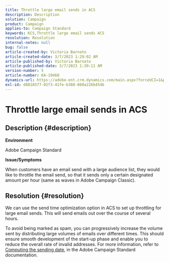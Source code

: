 ```yaml
---
title: Throttle large email sends in ACS
description: Description
solution: Campaign
product: Campaign
applies-to: Campaign Standard
keywords: KCS,Throttle large email sends ACS
resolution: Resolution
internal-notes: null
bug: false
article-created-by: Victoria Barnato
article-created-date: 3/7/2023 1:29:02 AM
article-published-by: Victoria Barnato
article-published-date: 3/7/2023 1:30:11 AM
version-number: 5
article-number: KA-19460
dynamics-url: https://adobe-ent.crm.dynamics.com/main.aspx?forceUCI=1&pagetype=entityrecord&etn=knowledgearticle&id=08e1ee6a-87bc-ed11-83ff-6045bd006b3d
exl-id: d8810377-02f3-41fe-b388-860a226b454b
---
```

# Throttle large email sends in ACS

## Description {#description}


<b>Environment</b>

Adobe Campaign Standard

<b>Issue/Symptoms</b>

When customers have an email send with a large audience list, they would like to throttle the email send, so that it sends only a certain designated amount per hour (same as waves in Adobe Campaign Classic).


## Resolution {#resolution}


We can use the send time optimization option in ACS to set up throttling for large email sends. This will send emails out over the course of several hours.

To avoid being marked as spam, you can progressively increase the volume sent by distributing large volumes of emails over different times. This should ensure smooth development of the start-up phase and enable you to reduce the overall rate of invalid addresses. For more information, refer to [Computing the sending date](https://experienceleague.adobe.com/docs/campaign-standard/using/testing-and-sending/scheduling-messages/computing-the-sending-date.html), in the Adobe Campaign Standard documentation.
